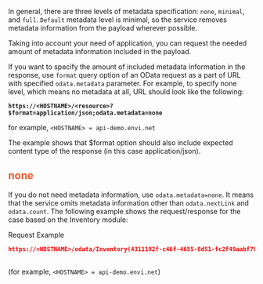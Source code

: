 In general, there are three levels of metadata specification: ```none```, ```minimal```, and ```full```. ```Default``` metadata level is minimal, so the service removes metadata information from the payload wherever possible.

Taking into account your need of application, you can request the needed amount of metadata information included in the payload.

If you want to specify the amount of included metadata information in the response, use ```format``` query option of an OData request as a part of URL with specified ```odata.metadata``` parameter. For example, to specify none level, which means no metadata at all, URL should look like the following:

**```https://<HOSTNAME>/<resource>?$format=application/json;odata.metadata=none```**

for example, ```<HOSTNAME> = api-demo.envi.net```

The example shows that $format option should also include expected content type of the response (in this case application/json).

## <span style="color: #F05D30">none</span>

If you do not need metadata information, use ```odata.metadata=none```. It means that the service omits metadata information other than ```odata.nextLink``` and ```odata.count```. The following example shows the request/response for the case based on the Inventory module:


<span style="color: ##4F5FBB">Request Example </span>

``` json title="Example"
https://<HOSTNAME>/odata/Inventory(4311192f-c46f-4655-8d51-fc2f49aabf78)?$format=application/json;odata.metadata=none
    
```
(for example, ```<HOSTNAME> = api-demo.envi.net```)